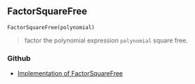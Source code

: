 ## FactorSquareFree 

```
FactorSquareFree(polynomial)
```

> factor the polynomial expression `polynomial` square free.

### Github

* [Implementation of FactorSquareFree](https://github.com/axkr/symja_android_library/blob/master/symja_android_library/matheclipse-core/src/main/java/org/matheclipse/core/builtin/Algebra.java#L2433) 
